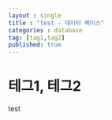 ```yaml
---
layout : single
title : "test - 데이터 베이스"
categories : database
tag: [tag1,tag2]
published: true
---
```


# 테그1, 테그2

test
